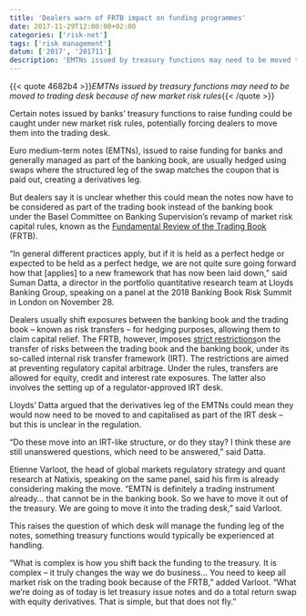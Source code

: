 ```yaml
---
title: 'Dealers warn of FRTB impact on funding programmes'
date: 2017-11-29T12:00:00+02:00
categories: ['risk-net']
tags: ['risk management']
datum: ['2017', '201711']
description: 'EMTNs issued by treasury functions may need to be moved to trading desk because of new market risk rules'
---
```


{{< quote 4682b4 >}}_EMTNs issued by treasury functions may need to be moved to trading desk because of new market risk rules_{{< /quote >}}

Certain notes issued by banks’ treasury functions to raise funding could be caught under new market risk rules, potentially forcing dealers to move them into the trading desk.

Euro medium-term notes (EMTNs), issued to raise funding for banks and generally managed as part of the banking book, are usually hedged using swaps where the structured leg of the swap matches the coupon that is paid out, creating a derivatives leg.

But dealers say it is unclear whether this could mean the notes now have to be considered as part of the trading book instead of the banking book under the Basel Committee on Banking Supervision’s revamp of market risk capital rules, known as the [Fundamental Review of the Trading Book](https://www.risk.net/risk-management/5355846/frtb-basel-mulls-capital-relief-for-internal-model-desk-fails) (FRTB).

“In general different practices apply, but if it is held as a perfect hedge or expected to be held as a perfect hedge, we are not quite sure going forward how that [applies] to a new framework that has now been laid down,” said Suman Datta, a director in the portfolio quantitative research team at Lloyds Banking Group, speaking on a panel at the 2018 Banking Book Risk Summit in London on November 28.

Dealers usually shift exposures between the banking book and the trading book – known as risk transfers – for hedging purposes, allowing them to claim capital relief. The FRTB, however, imposes [strict restrictions](https://www.risk.net/risk-management/2478583/frtb-survey-risk-transfer-shake-hits-home)on the transfer of risks between the trading book and the banking book, under its so-called internal risk transfer framework (IRT). The restrictions are aimed at preventing regulatory capital arbitrage. Under the rules, transfers are allowed for equity, credit and interest rate exposures. The latter also involves the setting up of a regulator-approved IRT desk.

Lloyds’ Datta argued that the derivatives leg of the EMTNs could mean they would now need to be moved to and capitalised as part of the IRT desk – but this is unclear in the regulation.

“Do these move into an IRT-like structure, or do they stay? I think these are still unanswered questions, which need to be answered,” said Datta.

Etienne Varloot, the head of global markets regulatory strategy and quant research at Natixis, speaking on the same panel, said his firm is already considering making the move. “EMTN is definitely a trading instrument already… that cannot be in the banking book. So we have to move it out of the treasury. We are going to move it into the trading desk,” said Varloot.

This raises the question of which desk will manage the funding leg of the notes, something treasury functions would typically be experienced at handling.

“What is complex is how you shift back the funding to the treasury. It is complex – it truly changes the way we do business… You need to keep all market risk on the trading book because of the FRTB,” added Varloot. “What we’re doing as of today is let treasury issue notes and do a total return swap with equity derivatives. That is simple, but that does not fly.”

